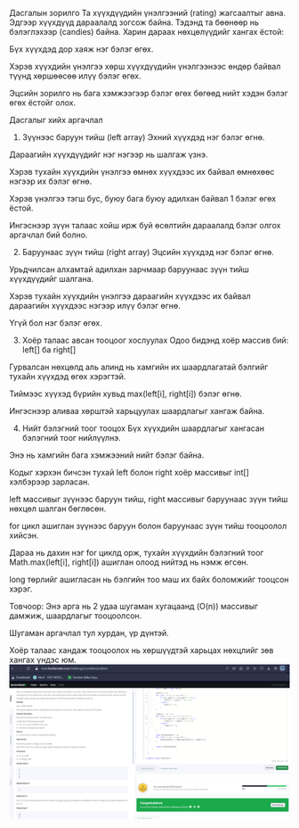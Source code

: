 Дасгалын зорилго
Та хүүхдүүдийн үнэлгээний (rating) жагсаалтыг авна. Эдгээр хүүхдүүд дараалалд зогсож байна. Тэдэнд та бөөнөөр нь бэлэглэхээр (candies) байна. Харин дараах нөхцөлүүдийг хангах ёстой:

Бүх хүүхдэд дор хаяж нэг бэлэг өгөх.

Хэрэв хүүхдийн үнэлгээ хөрш хүүхдүүдийн үнэлгээнээс өндөр байвал түүнд хөршөөсөө илүү бэлэг өгөх.

Эцсийн зорилго нь бага хэмжээгээр бэлэг өгөх бөгөөд нийт хэдэн бэлэг өгөх ёстойг олох.

Дасгалыг хийх аргачлал
1. Зүүнээс баруун тийш (left array)
Эхний хүүхдэд нэг бэлэг өгнө.

Дараагийн хүүхдүүдийг нэг нэгээр нь шалгаж үзнэ.

Хэрэв тухайн хүүхдийн үнэлгээ өмнөх хүүхдээс их байвал өмнөхөөс нэгээр их бэлэг өгнө.

Хэрэв үнэлгээ тэгш бус, буюу бага буюу адилхан байвал 1 бэлэг өгөх ёстой.

Ингэснээр зүүн талаас хойш ирж буй өсөлтийн дараалалд бэлэг олгох аргачлал бий болно.

2. Баруунаас зүүн тийш (right array)
Эцсийн хүүхдэд нэг бэлэг өгнө.

Урьдчилсан алхамтай адилхан зарчмаар баруунаас зүүн тийш хүүхдүүдийг шалгана.

Хэрэв тухайн хүүхдийн үнэлгээ дараагийн хүүхдээс их байвал дараагийн хүүхдээс нэгээр илүү бэлэг өгнө.

Үгүй бол нэг бэлэг өгөх.

3. Хоёр талаас авсан тооцоог хослуулах
Одоо бидэнд хоёр массив бий: left[] ба right[]

Гурвалсан нөхцөлд аль алинд нь хамгийн их шаардлагатай бэлгийг тухайн хүүхдэд өгөх хэрэгтэй.

Тиймээс хүүхэд бүрийн хувьд max(left[i], right[i]) бэлэг өгнө.

Ингэснээр аливаа хөрштэй харьцуулах шаардлагыг хангаж байна.

4. Нийт бэлэгний тоог тооцох
Бүх хүүхдийн шаардлагыг хангасан бэлэгний тоог нийлүүлнэ.

Энэ нь хамгийн бага хэмжээний нийт бэлэг байна.

Кодыг хэрхэн бичсэн тухай
left болон right хоёр массивыг int[] хэлбэрээр зарласан.

left массивыг зүүнээс баруун тийш, right массивыг баруунаас зүүн тийш нөхцөл шалган бөглөсөн.

for цикл ашиглан зүүнээс баруун болон баруунаас зүүн тийш тооцоолол хийсэн.

Дараа нь дахин нэг for циклд орж, тухайн хүүхдийн бэлэгний тоог Math.max(left[i], right[i]) ашиглан олоод нийтэд нь нэмж өгсөн.

long төрлийг ашигласан нь бэлгийн тоо маш их байх боломжийг тооцсон хэрэг.

Товчоор:
Энэ арга нь 2 удаа шугаман хугацаанд (O(n)) массивыг дамжиж, шаардлагыг тооцоолсон.

Шугаман аргачлал тул хурдан, үр дүнтэй.

Хоёр талаас хандаж тооцоолох нь хөршүүдтэй харьцах нөхцлийг зөв хангах үндэс юм.
![alt text](<Screenshot 2025-06-09 203958.png>)